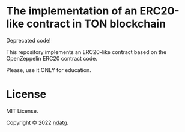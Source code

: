 The implementation of an ERC20-like contract in TON blockchain
==============================================================

Deprecated code!

This repository implements an ERC20-like contract based on the OpenZeppelin ERC20 contract code.

Please, use it ONLY for education.

License
=======

MIT License.

Copyright © 2022 [ndatg](https://github.com/ndatg).
